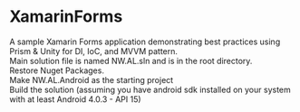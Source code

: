 # XamarinForms
A sample Xamarin Forms application demonstrating best practices using Prism &amp; Unity for DI, IoC, and MVVM pattern. <br/>
Main solution file is named NW.AL.sln and is in the root directory. <br/>
Restore Nuget Packages. <br />
Make NW.AL.Android as the starting project <br/>
Build the solution (assuming you have android sdk installed on your system with at least Android 4.0.3 - API 15) <br/>
